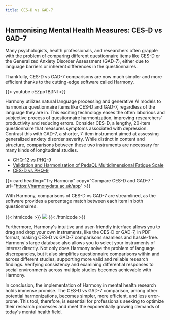 ```yaml
---
title: CES-D vs GAD-7
---
```


## Harmonising Mental Health Measures: CES-D vs GAD-7

Many psychologists, health professionals, and researchers often grapple with the problem of comparing different questionnaire items like CES-D or the Generalized Anxiety Disorder Assessment (GAD-7), either due to language barriers or inherent differences in the questionnaires.

Thankfully, CES-D vs GAD-7 comparisons are now much simpler and more efficient thanks to the cutting-edge software called Harmony.

{{< youtube cEZppTBj1NI >}}

Harmony utilizes natural language processing and generative AI models to harmonize questionnaire items like CES-D and GAD-7, regardless of the language they are in. This exciting technology eases the often laborious and subjective process of questionnaire harmonization, improving researchers' productivity and reducing errors. Consider CES-D, a lengthy, 20-item questionnaire that measures symptoms associated with depression. Contrast this with GAD-7, a shorter, 7-item instrument aimed at assessing generalized anxiety disorder severity. While distinct in content and structure, comparisons between these two instruments are necessary for many kinds of longitudinal studies.

* [GHQ-12 vs PHQ-9](/ghq-12-vs-phq-9)
* [Validation and Harmonisation of PedsQL Multidimensional Fatigue Scale](/harmonisation-validation/pedsql-multidimensional-fatigue-scale)
* [CES-D vs PHQ-9](/ces-d-vs-phq-9)


{{< card heading="Try Harmony" copy="Compare CES-D and GAD-7 " url="https://harmonydata.ac.uk/app" >}}



With Harmony, comparisons of CES-D vs GAD-7 are streamlined, as the software provides a percentage match between each item in both questionnaires.


{{< htmlcode >}}
<img src="/images/gad-7-scanned-min.webp" />
{{< /htmlcode >}}



Furthermore, Harmony's intuitive and user-friendly interface allows you to drag and drop your own instruments, like the CES-D or GAD-7, in PDF format, making CES-D vs GAD-7 comparisons seamless and hassle-free. Harmony's large database also allows you to select your instruments of interest directly. Not only does Harmony solve the problem of language discrepancies, but it also simplifies questionnaire comparisons within and across different studies, supporting more valid and reliable research findings. Verifying consistency and examining differential responses to social environments across multiple studies becomes achievable with Harmony.

In conclusion, the implementation of Harmony in mental health research holds immense promise. The CES-D vs GAD-7 comparison, among other potential harmonizations, becomes simpler, more efficient, and less error-prone. This tool, therefore, is essential for professionals seeking to optimize their research processes and meet the exponentially growing demands of today's mental health field.



